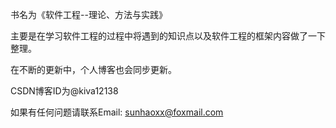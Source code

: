 
书名为《软件工程--理论、方法与实践》

主要是在学习软件工程的过程中将遇到的知识点以及软件工程的框架内容做了一下整理。

在不断的更新中，个人博客也会同步更新。

CSDN博客ID为@kiva12138

如果有任何问题请联系Email: sunhaoxx@foxmail.com
